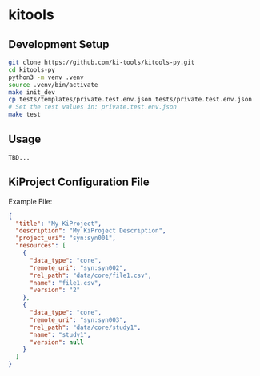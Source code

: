 # kitools

## Development Setup

```bash
git clone https://github.com/ki-tools/kitools-py.git
cd kitools-py
python3 -m venv .venv
source .venv/bin/activate
make init_dev
cp tests/templates/private.test.env.json tests/private.test.env.json
# Set the test values in: private.test.env.json
make test
```


## Usage

`TBD...`

## KiProject Configuration File

Example File:
```json
{
  "title": "My KiProject",
  "description": "My KiProject Description",
  "project_uri": "syn:syn001",
  "resources": [
    {
      "data_type": "core",
      "remote_uri": "syn:syn002",
      "rel_path": "data/core/file1.csv",
      "name": "file1.csv",
      "version": "2"
    },
    {
      "data_type": "core",
      "remote_uri": "syn:syn003",
      "rel_path": "data/core/study1",
      "name": "study1",
      "version": null
    }
  ]
}
```